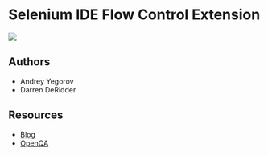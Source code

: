 Selenium IDE Flow Control Extension
===

<img src="http://4.bp.blogspot.com/_Vi1folaOZAs/R7N1_L5KjDI/AAAAAAAAAGQ/PyozuVCHBC4/s400/flow_control_ide.png"></img>

Authors
---
- Andrey Yegorov
- Darren DeRidder

Resources
---

- [Blog](http://51elliot.blogspot.com/2008/02/selenium-ide-goto.html)
- [OpenQA](http://www.openqa.org)
